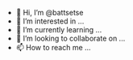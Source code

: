 - 👋 Hi, I’m @battsetse
- 👀 I’m interested in ...
- 🌱 I’m currently learning ...
- 💞️ I’m looking to collaborate on ...
- 📫 How to reach me ...

<!---
battsetse/battsetse is a ✨ special ✨ repository because its `README.md` (this file) appears on your GitHub profile.
You can click the Preview link to take a look at your changes.
--->
